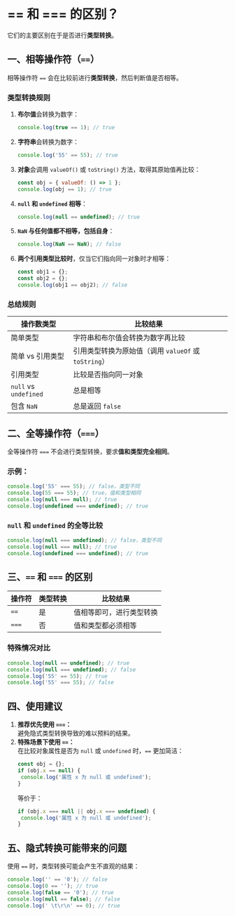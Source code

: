 # == 和 === 的区别？

它们的主要区别在于是否进行**类型转换**。

## 一、相等操作符（`==`）

相等操作符 `==` 会在比较前进行**类型转换**，然后判断值是否相等。

### 类型转换规则

1. **布尔值**会转换为数字：

   ```javascript
   console.log(true == 1); // true
   ```

2. **字符串**会转换为数字：

   ```javascript
   console.log('55' == 55); // true
   ```

3. **对象**会调用 `valueOf()` 或 `toString()` 方法，取得其原始值再比较：

   ```javascript
   const obj = { valueOf: () => 1 };
   console.log(obj == 1); // true
   ```

4. **`null` 和 `undefined` 相等**：

   ```javascript
   console.log(null == undefined); // true
   ```

5. **`NaN` 与任何值都不相等，包括自身**：

   ```javascript
   console.log(NaN == NaN); // false
   ```

6. **两个引用类型比较时**，仅当它们指向同一对象时才相等：
   ```javascript
   const obj1 = {};
   const obj2 = {};
   console.log(obj1 == obj2); // false
   ```

### 总结规则

| 操作数类型            | 比较结果                                             |
| --------------------- | ---------------------------------------------------- |
| 简单类型              | 字符串和布尔值会转换为数字再比较                     |
| 简单 vs 引用类型      | 引用类型转换为原始值（调用 `valueOf` 或 `toString`） |
| 引用类型              | 比较是否指向同一对象                                 |
| `null` vs `undefined` | 总是相等                                             |
| 包含 `NaN`            | 总是返回 `false`                                     |

## 二、全等操作符（`===`）

全等操作符 `===` 不会进行类型转换，要求**值和类型完全相同**。

### 示例：

```javascript
console.log('55' === 55); // false，类型不同
console.log(55 === 55); // true，值和类型相同
console.log(null === null); // true
console.log(undefined === undefined); // true
```

### `null` 和 `undefined` 的全等比较

```javascript
console.log(null === undefined); // false，类型不同
console.log(null === null); // true
console.log(undefined === undefined); // true
```

## 三、`==` 和 `===` 的区别

| 操作符 | 类型转换 | 比较结果                 |
| ------ | -------- | ------------------------ |
| `==`   | 是       | 值相等即可，进行类型转换 |
| `===`  | 否       | 值和类型都必须相等       |

### 特殊情况对比

```javascript
console.log(null == undefined); // true
console.log(null === undefined); // false
console.log('55' == 55); // true
console.log('55' === 55); // false
```

## 四、使用建议

1. **推荐优先使用 `===`：**  
   避免隐式类型转换导致的难以预料的结果。
2. **特殊场景下使用 `==`：**  
   在比较对象属性是否为 `null` 或 `undefined` 时，`==` 更加简洁：
   ```javascript
   const obj = {};
   if (obj.x == null) {
   	console.log('属性 x 为 null 或 undefined');
   }
   ```
   等价于：
   ```javascript
   if (obj.x === null || obj.x === undefined) {
   	console.log('属性 x 为 null 或 undefined');
   }
   ```

## 五、隐式转换可能带来的问题

使用 `==` 时，类型转换可能会产生不直观的结果：

```javascript
console.log('' == '0'); // false
console.log(0 == ''); // true
console.log(false == '0'); // true
console.log(null == false); // false
console.log(' \t\r\n' == 0); // true
```
